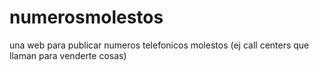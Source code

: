 # numerosmolestos
una web para publicar numeros telefonicos molestos (ej call centers que llaman para venderte cosas)
